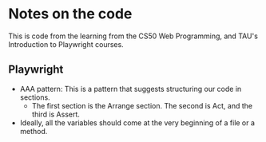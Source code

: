 # Notes on the code
This is code from the learning from the CS50 Web Programming, and TAU's Introduction to Playwright courses.

## Playwright
- AAA pattern: This is a pattern that suggests structuring our code in sections.
    - The first section is the Arrange section. The second is Act, and the third is Assert.
- Ideally, all the variables should come at the very beginning of a file or a method. 
